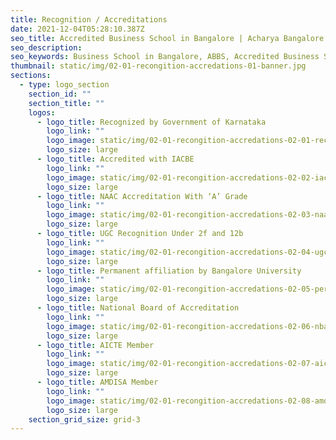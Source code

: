 ```yaml
---
title: Recognition / Accreditations
date: 2021-12-04T05:28:10.387Z
seo_title: Accredited Business School in Bangalore | Acharya Bangalore Business School
seo_description: 
seo_keywords: Business School in Bangalore, ABBS, Accredited Business School, Acharya Bangalore Business School
thumbnail: static/img/02-01-recongition-accredations-01-banner.jpg
sections:
  - type: logo_section
    section_id: ""
    section_title: ""
    logos:
      - logo_title: Recognized by Government of Karnataka
        logo_link: ""
        logo_image: static/img/02-01-recongition-accredations-02-01-recognized-by-goverment-of-karnatake.jpg
        logo_size: large
      - logo_title: Accredited with IACBE
        logo_link: ""
        logo_image: static/img/02-01-recongition-accredations-02-02-iacbe.jpg
        logo_size: large
      - logo_title: NAAC Accreditation With ‘A’ Grade
        logo_link: ""
        logo_image: static/img/02-01-recongition-accredations-02-03-naac.jpg
        logo_size: large
      - logo_title: UGC Recognition Under 2f and 12b
        logo_link: ""
        logo_image: static/img/02-01-recongition-accredations-02-04-ugc.jpg
        logo_size: large
      - logo_title: Permanent affiliation by Bangalore University
        logo_link: ""
        logo_image: static/img/02-01-recongition-accredations-02-05-permanent-affiliation-by-banglore-university.jpg
        logo_size: large
      - logo_title: National Board of Accreditation
        logo_link: ""
        logo_image: static/img/02-01-recongition-accredations-02-06-nba.jpg
        logo_size: large
      - logo_title: AICTE Member
        logo_link: ""
        logo_image: static/img/02-01-recongition-accredations-02-07-aicte.jpg
        logo_size: large
      - logo_title: AMDISA Member
        logo_link: ""
        logo_image: static/img/02-01-recongition-accredations-02-08-amdisa.jpg
        logo_size: large
    section_grid_size: grid-3
---
```

